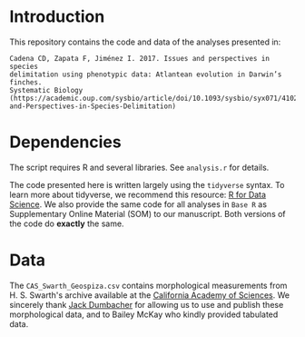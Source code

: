 # Introduction

This repository contains the code and data of the analyses presented in:

    Cadena CD, Zapata F, Jiménez I. 2017. Issues and perspectives in species 
    delimitation using phenotypic data: Atlantean evolution in Darwin’s finches.  
    Systematic Biology (https://academic.oup.com/sysbio/article/doi/10.1093/sysbio/syx071/4102004/Issues-and-Perspectives-in-Species-Delimitation)


# Dependencies

The script requires R and several libraries. See `analysis.r` for details.

The code presented here is written largely using the `tidyverse` syntax. To learn more about tidyverse, we recommend this resource: [R for Data Science](http://r4ds.had.co.nz). We also provide the same code for all analyses in `Base R` as Supplementary Online Material (SOM) to our manuscript. Both versions of the code do **exactly** the same.

# Data

The `CAS_Swarth_Geospiza.csv` contains morphological measurements from H. S. Swarth's archive available at the [California Academy of Sciences](http://www.calacademy.org). We sincerely thank [Jack Dumbacher](http://www.jackdumbacher.com) for allowing us to use and publish these morphological data, and to Bailey McKay who kindly provided tabulated data.
